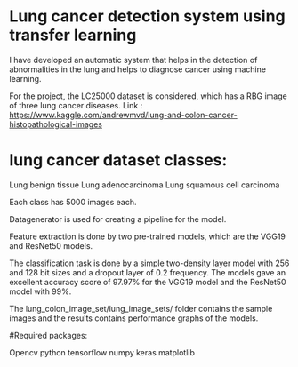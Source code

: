 # Lung cancer detection system using transfer learning
 
I have developed an automatic system that helps in the detection of abnormalities in the lung and helps to diagnose cancer using machine learning. 

For the project, the LC25000 dataset is considered, which has a RBG image of three lung cancer diseases. 
Link : https://www.kaggle.com/andrewmvd/lung-and-colon-cancer-histopathological-images
# lung cancer dataset classes: 
Lung benign tissue
Lung adenocarcinoma
Lung squamous cell carcinoma

Each class has 5000 images each.


Datagenerator is used for creating a pipeline for the model.

Feature extraction is done by two pre-trained models, which are the VGG19 and ResNet50 models. 

The classification task is done by a simple two-density layer model with 256 and 128 bit sizes and a dropout layer of 0.2 frequency. 
The models gave an excellent accuracy score of 97.97% for the VGG19 model and the ResNet50 model with 99%.

The lung_colon_image_set/lung_image_sets/ folder contains the sample images and the results contains performance graphs of the models.


#Required packages:

Opencv
python
tensorflow
numpy 
keras
matplotlib
